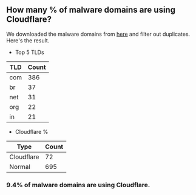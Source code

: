 ## How many % of malware domains are using Cloudflare?


We downloaded the malware domains from [here](https://urlhaus.abuse.ch) and filter out duplicates.
Here's the result.


[//]: # (start replacement)


- Top 5 TLDs

| TLD | Count |
| --- | --- |
| com | 386 |
| br | 37 |
| net | 31 |
| org | 22 |
| in | 21 |


- Cloudflare %

| Type | Count |
| --- | --- |
| Cloudflare | 72 |
| Normal | 695 |


### 9.4% of malware domains are using Cloudflare.